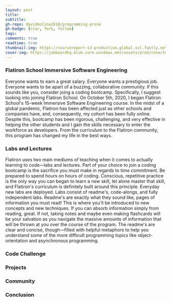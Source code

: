 ```yaml
---
layout: post
title: 
subtitle: 
gh-repo: davidmolina2810/programming-prose
gh-badge: [star, fork, follow]
tags: 
comments: true
readtime: true
thumbnail-img: https://coursereport-s3-production.global.ssl.fastly.net/uploads/school/logo/8/original/flatironschool.png
cover-img: https://jobboardhq.blob.core.windows.net/assets/prod/cnne/tm2l/employerLogo.png?v=191120032141
---
```


### Flatiron School Immersive Software Engineering 
Everyone wants to earn a great salary. Everyone wants a prestigious job. Everyone wants to be apart of a buzzing, collaborative community. If this sounds like you, consider joing a coding bootcamp. Specifically, I suggest looking into joining Flatiron School. On October 5th, 2020, I began Flatiron School's 15-week Immersive Software Engineering course. In the midst of a global pandemic, Flatiron has been affected just as other schools and companies have, and, consequently, my cohort has been fully online. Despite this, bootcamp has been rigorous, challenging, and very effective in helping the other students and I gain the skills necessary to enter the workforce as developers. From the curriculum to the Flatiron community, this program has changed my life in the best ways. 

### Labs and Lectures
Flatiron uses two main mediums of teaching when it comes to actually learning to code&mdash;labs and lectures. Part of your choice to join a coding bootcamp is the sacrifice you must make in regards to time commitment. Be prepared to spend hours on hours of coding. Conscious, repetitive practice is the only way you can began to learn a new skill, let alone master that skill, and Flatiron's curriculum is definitely built around this principle. Everyday new labs are deployed. Labs consist of readme's, code-alongs, and fully independent labs. Readme's are exactly what they sound like, pages of information you must read! This is where you'll be introduced to new concepts and new techniques. If you can absorb information simply from reading, great. If not, taking notes and maybe even making flashcards will be your salvation as you navigate the massive amounts of information that will be thrown at you over the course of the program. The readme's are clear and concise, though&mdash;filled with helpful metaphors to help you understand some of the more difficult programming topics like object-orientation and asynchronous programming.

### Code Challenge


### Projects


### Community


### Conclusion